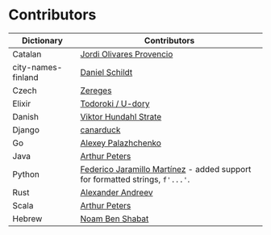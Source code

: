 # Contributors

| Dictionary            | Contributors |
| --------------------- | ------------ |
| Catalan               | [Jordi Olivares Provencio](https://github.com/jordiolivares) |
| city-names-finland    | [Daniel Schildt](https://github.com/d2s) |
| Czech                 | [Zereges](https://github.com/Zereges) |
| Elixir                | [Todoroki / U-dory](https://github.com/ndac-todoroki) |
| Danish                | [Viktor Hundahl Strate](https://github.com/viktorstrate) |
| Django                | [canarduck](https://github.com/canarduck) |
| Go                    | [Alexey Palazhchenko](https://github.com/AlekSi) |
| Java                  | [Arthur Peters](https://github.com/arthurp) |
| Python                | [Federico Jaramillo Martínez](https://github.com/jmfederico) - added support for formatted strings, `f'...'`. |
| Rust                  | [Alexander Andreev](https://github.com/andreevlex) |
| Scala                 | [Arthur Peters](https://github.com/arthurp) |
| Hebrew                | [Noam Ben Shabat](https://github.com/benshabatnoam) |

<!--
    cspell:words Jordi Olivares Provencio
    cspell:words Daniel Schildt
    cspell:words Todoroki / U-dory
    cspell:words Viktor Hundahl Strate
    cspell:words Zereges
    cspell:words canarduck
    cspell:words Alexey Palazhchenko
    cspell:words Federico Jaramillo Martínez
    cspell:words Alexander Andreev
    cspell:words Noam Ben Shabat
-->
